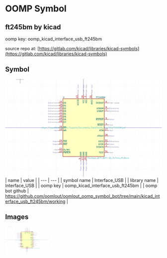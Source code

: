 # OOMP Symbol  
## ft245bm  by kicad  
  
oomp key: oomp_kicad_interface_usb_ft245bm  
  
source repo at: [https://gitlab.com/kicad/libraries/kicad-symbols](https://gitlab.com/kicad/libraries/kicad-symbols)  
## Symbol  
  
[![working.png](working_600.png)](working.png)  
| name | value | 
| --- | --- | 
| symbol name | Interface_USB | 
| library name | Interface_USB | 
| oomp key | oomp_kicad_interface_usb_ft245bm | 
| oomp bot github | https://github.com/oomlout/oomlout_oomp_symbol_bot/tree/main/kicad_interface_usb_ft245bm/working | 
## Images  
  
[![working.png](working_140.png)](working.png)  
